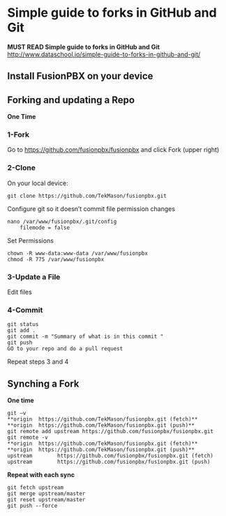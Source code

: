 # Simple guide to forks in GitHub and Git

**MUST READ Simple guide to forks in GitHub and Git**
http://www.dataschool.io/simple-guide-to-forks-in-github-and-git/



## Install FusionPBX on your device


## Forking and updating a Repo

**One Time**

### 1-Fork

Go to https://github.com/fusionpbx/fusionpbx and click Fork (upper right)

### 2-Clone

On your local device:

``` cd /var/www/
git clone https://github.com/TekMason/fusionpbx.git
``` 

Configure git so it doesn’t commit file permission changes

```
nano /var/www/fusionpbx/.git/config
	filemode = false
```

Set Permissions

```
chown -R www-data:www-data /var/www/fusionpbx
chmod -R 775 /var/www/fusionpbx
```

### 3-Update a File

Edit files

### 4-Commit

```
git status
git add .
git commit -m "Summary of what is in this commit "
git push
GO to your repo and do a pull request
```

Repeat steps 3 and 4

## Synching a Fork

**One time**

```
git –v
**origin  https://github.com/TekMason/fusionpbx.git (fetch)**
**origin  https://github.com/TekMason/fusionpbx.git (push)**
git remote add upstream https://github.com/fusionpbx/fusionpbx.git
git remote -v
**origin  https://github.com/TekMason/fusionpbx.git (fetch)**
**origin  https://github.com/TekMason/fusionpbx.git (push)**
upstream        https://github.com/fusionpbx/fusionpbx.git (fetch)
upstream        https://github.com/fusionpbx/fusionpbx.git (push)
```

**Repeat with each sync**

```
git fetch upstream
git merge upstream/master
git reset upstream/master
git push --force
```

